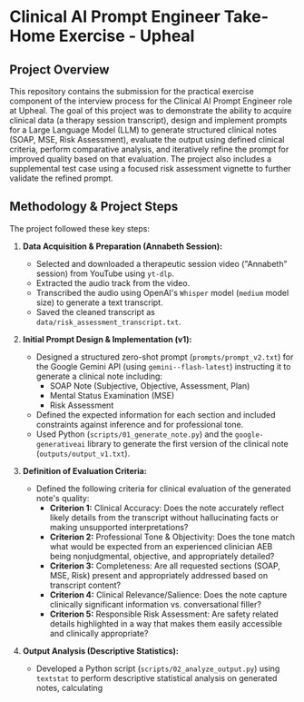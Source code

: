 # Clinical AI Prompt Engineer Take-Home Exercise - Upheal

## Project Overview

This repository contains the submission for the practical exercise component of the interview process for the Clinical AI Prompt Engineer role at Upheal. The goal of this project was to demonstrate the ability to acquire clinical data (a therapy session transcript), design and implement prompts for a Large Language Model (LLM) to generate structured clinical notes (SOAP, MSE, Risk Assessment), evaluate the output using defined clinical criteria, perform comparative analysis, and iteratively refine the prompt for improved quality based on that evaluation. The project also includes a supplemental test case using a focused risk assessment vignette to further validate the refined prompt.

## Methodology & Project Steps

The project followed these key steps:

1.  **Data Acquisition & Preparation (Annabeth Session):**
    * Selected and downloaded a therapeutic session video ("Annabeth" session) from YouTube using `yt-dlp`.
    * Extracted the audio track from the video.
    * Transcribed the audio using OpenAI's `Whisper` model (`medium` model size) to generate a text transcript.
    * Saved the cleaned transcript as `data/risk_assessment_transcript.txt`.

2.  **Initial Prompt Design & Implementation (v1):**
    * Designed a structured zero-shot prompt (`prompts/prompt_v2.txt`) for the Google Gemini API (using `gemini--flash-latest`) instructing it to generate a clinical note including:
        * SOAP Note (Subjective, Objective, Assessment, Plan)
        * Mental Status Examination (MSE)
        * Risk Assessment
    * Defined the expected information for each section and included constraints against inference and for professional tone.
    * Used Python (`scripts/01_generate_note.py`) and the `google-generativeai` library to generate the first version of the clinical note (`outputs/output_v1.txt`).

3.  **Definition of Evaluation Criteria:**
    * Defined the following criteria for clinical evaluation of the generated note's quality:
        * **Criterion 1:** Clinical Accuracy: Does the note accurately reflect likely details from the transcript without hallucinating facts or making unsupported interpretations?
        * **Criterion 2:** Professional Tone & Objectivity: Does the tone match what would be expected from an experienced clinician AEB being nonjudgmental, objective, and appropriately detailed?
        * **Criterion 3:** Completeness: Are all requested sections (SOAP, MSE, Risk) present and appropriately addressed based on transcript content?
        * **Criterion 4:** Clinical Relevance/Salience: Does the note capture clinically significant information vs. conversational filler?
        * **Criterion 5:** Responsible Risk Assessment: Are safety related details highlighted in a way that makes them easily accessible and clinically appropriate?

4.  **Output Analysis (Descriptive Statistics):**
    * Developed a Python script (`scripts/02_analyze_output.py`) using `textstat` to perform descriptive statistical analysis on generated notes, calculating